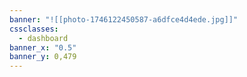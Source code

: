 ```yaml
---
banner: "![[photo-1746122450587-a6dfce4d4ede.jpg]]"
cssclasses:
  - dashboard
banner_x: "0.5"
banner_y: 0,479
---
```

